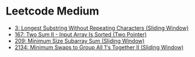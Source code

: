 # Leetcode Medium

- [3: Longest Substring Without Repeating Characters (Sliding Window)](3.md)
- [167: Two Sum II - Input Array Is Sorted (Two Pointer)](167.md)
- [209: Minimum Size Subarray Sum (Sliding Window)](209.md)
- [2134: Minimum Swaps to Group All 1's Together II (Sliding Window)](2134.md)
